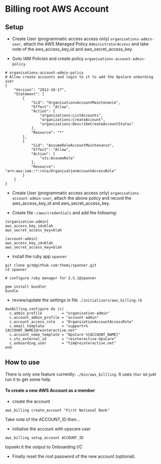 # Billing root AWS Account

## Setup 

* Create User (programmatic access access only) `organisations-admin-user`, attach the AWS Managed Policy `AdministratorAccess` and take note of the aws_access_key_id and aws_secret_access_key.

* Goto IAM Policies and create policy `organisations-account-admin-policy`.

```
# organisations-account-admin-policy
# Allow create accounts and login to it to add the OpsCare onbording user
{
    "Version": "2012-10-17",
    "Statement": [
        {
            "Sid": "OrganisationsAccountMaintenance",
            "Effect": "Allow",
            "Action": [
                "organizations:ListAccounts",
                "organizations:CreateAccount",
                "organizations:DescribeCreateAccountStatus"
            ],
            "Resource": "*"
        },
        {
            "Sid": "AssumeRoleAccountMaintenance",
            "Effect": "Allow",
            "Action": [
                "sts:AssumeRole"
            ],
            "Resource": "arn:aws:iam::*:role/OrganizationAccountAccessRole"
        }
    ]
}
```

* Create User (programmatic access access only) `organisations-account-admin-user`, attach the above policy and record the aws_access_key_id and aws_secret_access_key.

* Create file `~/aws/credentials` and add the following:

```
[organisation-admin]
aws_access_key_id=blah
aws_secret_access_key=blah

[account-admin]
aws_access_key_id=blah
aws_secret_access_key=blah
```

* install the ruby app `spanner`

```
git clone git@github.com:themi/spanner.git
cd spanner

# configure ruby manager for 2.5.1@spanner

gem install bundler
bundle
```

* review/update the settings in file `./initializers/aws_billing.rb`

```
AwsBilling.configure do |c|
  c.admin_profile         = "organisation-admin"
  c.account_admin_profile = "account-admin"
  c.account_access_role   = "OrganizationAccountAccessRole"
  c.email_template        = "support+%{ACCOUNT_NAME}@reinteractive.net"
  c.account_name_template = "OpsCare %{ACCOUNT_NAME}"
  c.sts_external_id       = "reinteractive-OpsCare"
  c.onboarding_user       = "tim@reinteractive.net"
end
```


## How to use

There is only one feature currently: `./bin/aws_billling`.  It uses `thor` so just run it to get some help. 


#### To create a new AWS Account as a member

* create the account

```
aws_billing create_account "First National Bank"
```

Take note of the ACCOUNT_ID then...


* initialise the account with opscare user


```
aws_billing setup_account ACCOUNT_ID
```

topsekr.it the output to Onboarding I/C 


* Finally reset the root password of the new account (optional).

